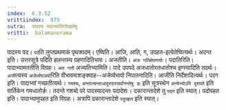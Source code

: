 ```yaml
---
index:  6.3.52
vrittiindex:  975
sutra:  पादस्य पदाज्यातिगोपहतेषु
vritti:  balamanorama 
---
```


पादस्य पद। `पदे`ति लुप्तप्रथमाकं पृथक्पदम्। एष्विति। आजि, आति, ग, उपहत-इत्येतेष्वित्यर्थः। अदन्त इति। उत्तरसूत्रे पदिति हलन्तस्य ग्रहणादितिभावः। अजतीति। `अज गतिक्षेपणयोः`। पदातिरिति। पादाभ्यामततीति विग्रहः। `अत गतौ` अज्यतिभ्यामिति। पादे उपपदे अजधातोरतधातोश्च इण्स्यादिति तदर्थः। `अजी`त्यस्य `अजेर्व्यघञपो`रिति वीभावमाशङ्क्याह--अजेर्व्यभावो निपातनादिति। आजीति निर्देशादित्यर्थः। पदग इति। पादाभ्यां गच्छतीत्यर्थः। `गमश्च`, `अन्तात्यन्ताध्वदूरपारसर्वानन्तेषु डः` इति सूत्रस्थेन `अन्येभ्योऽपि दृश्यते` इति वार्तिकेन गमधातोर्ङः। तदन्ते गशब्दे परे पादस्यादन्तः पदादेशः। दकारान्तादेशे तु `पद्ग` इति स्यात्। पदोपहत इति। पादाभ्यामुपहत इति विग्रहः। अत्रापि दकारान्तादेशे `पदुपहत` इति स्यात्।

